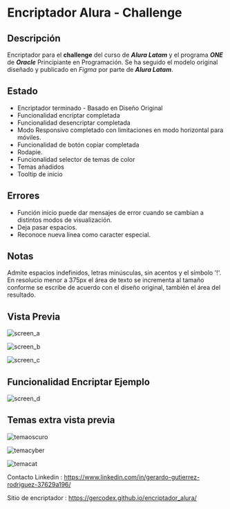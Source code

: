 # Encriptador Alura - Challenge

## Descripción

Encriptador para el **challenge** del curso de ***Alura Latam*** y el programa ***ONE*** de ***Oracle*** Principiante en Programación.
Se ha seguido el modelo original diseñado y publicado en *Figma* por parte de ***Alura Latam***.

## Estado

* Encriptador terminado - Basado en Diseño Original
* Funcionalidad encriptar completada
* Funcionalidad desencriptar completada
* Modo Responsivo completado con limitaciones en modo horizontal para móviles.
* Funcionalidad de botón copiar completada
* Rodapie.
* Funcionalidad selector de temas de color
* Temas añadidos
* Tooltip de inicio

## Errores

* Función inicio puede dar mensajes de error cuando se cambian a distintos modos de visualización.
* Deja pasar espacios.
* Reconoce nueva linea como caracter especial.

## Notas

Admite espacios indefinidos, letras minúsculas, sin acentos y el símbolo '!'.
En resolucio menor a 375px el área de texto se incrementa al tamaño conforme se escribe de acuerdo con el diseño original, también el área del resultado.

## Vista Previa

![screen_a](https://github.com/Gercodex/encriptador_alura/assets/157858339/d3794162-7392-4e40-b1ff-64470e330cd8)

![screen_b](https://github.com/Gercodex/encriptador_alura/assets/157858339/dd5190c7-bf04-4635-83de-b64c212e3eed)

![screen_c](https://github.com/Gercodex/encriptador_alura/assets/157858339/bcb4d46c-34aa-4e79-8e14-6464df1783c7)


## Funcionalidad Encriptar Ejemplo

![screen_d](https://github.com/Gercodex/encriptador_alura/assets/157858339/6e22536e-82a8-4143-a48d-42d136e0dcbd)

## Temas extra vista previa

![temaoscuro](https://github.com/Gercodex/encriptador_alura/assets/157858339/b0e1c995-8d78-4c52-9b2f-ab2a8b8aee4a)


![temacyber](https://github.com/Gercodex/encriptador_alura/assets/157858339/2f06b944-ede5-458e-9d7c-0960945ead82)


![temacat](https://github.com/Gercodex/encriptador_alura/assets/157858339/cf3518e3-3e64-483b-8cad-ea7fec032349)


Contacto Linkedin : https://www.linkedin.com/in/gerardo-gutierrez-rodriguez-37629a196/ 

Sitio de encriptador : https://gercodex.github.io/encriptador_alura/



